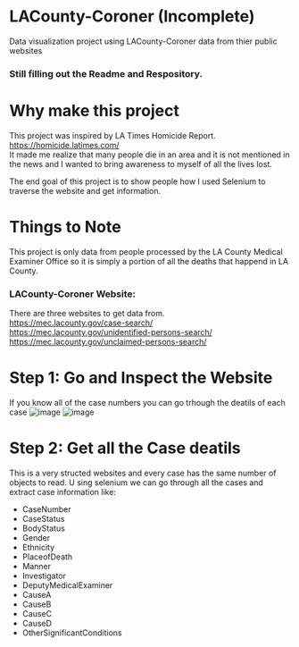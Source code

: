 # LACounty-Coroner (Incomplete)
Data visualization project using LACounty-Coroner data from thier public websites
<br />
### Still filling out the Readme and Respository.
# Why make this project
This project was inspired by LA Times Homicide Report. https://homicide.latimes.com/ <br />
It made me realize that many people die in an area and it is not mentioned in the news and I wanted to bring awareness to myself of all the lives lost. 

The end goal of this project is to show people how I used Selenium to traverse the website and get information.
# Things to Note
This project is only data from people processed by the LA County Medical Examiner Office so it is simply a portion of all the deaths that happend in LA County. 

### LACounty-Coroner Website:
There are three websites to get data from. <br />
https://mec.lacounty.gov/case-search/<br />
https://mec.lacounty.gov/unidentified-persons-search/<br />
https://mec.lacounty.gov/unclaimed-persons-search/<br />

# Step 1: Go and Inspect the Website
If you know all of the case numbers you can go trhough the deatils of each case
![image](https://user-images.githubusercontent.com/51274827/184560486-06df2d87-4a71-44f8-9ca0-c13dd9f7a21d.png)
![image](https://user-images.githubusercontent.com/51274827/184560506-4d3a9860-5d1c-4bc9-b544-ae2bf140d9c7.png)

# Step 2: Get all the Case deatils
This is a very structed websites and every case has the same number of objects to read. 
U
sing selenium we can go through all the cases and extract case information like:
* CaseNumber
* CaseStatus
* BodyStatus
*  Gender
* Ethnicity
* PlaceofDeath 
* Manner
* Investigator
* DeputyMedicalExaminer
* CauseA 
* CauseB
* CauseC 
* CauseD 
* OtherSignificantConditions

